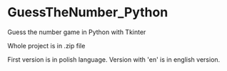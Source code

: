# GuessTheNumber_Python
 Guess the number game in Python with Tkinter

 Whole project is in .zip file
 
 First version is in polish language. Version with 'en' is in english version. 
